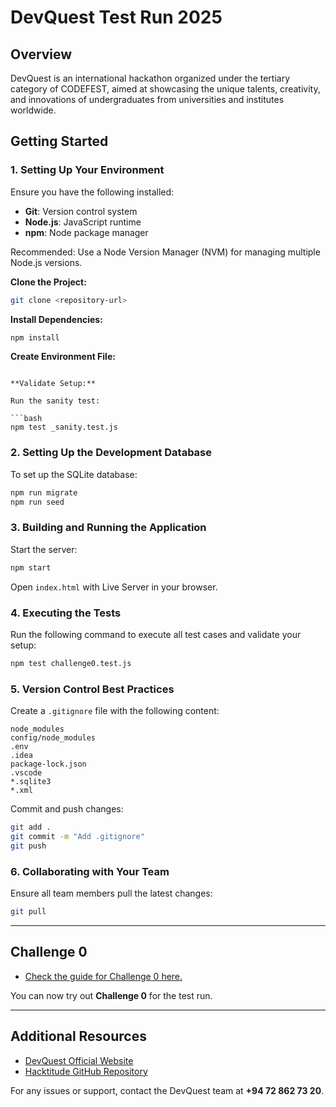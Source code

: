 # DevQuest Test Run 2025

## Overview

DevQuest is an international hackathon organized under the tertiary category of CODEFEST, aimed at showcasing the unique talents, creativity, and innovations of undergraduates from universities and institutes worldwide.

## Getting Started

### 1. Setting Up Your Environment

Ensure you have the following installed:

- **Git**: Version control system
- **Node.js**: JavaScript runtime
- **npm**: Node package manager

Recommended: Use a Node Version Manager (NVM) for managing multiple Node.js versions.

**Clone the Project:**

```bash
git clone <repository-url>
```

**Install Dependencies:**

```bash
npm install
```

**Create Environment File:**

```

**Validate Setup:**

Run the sanity test:

```bash
npm test _sanity.test.js
```

### 2. Setting Up the Development Database

To set up the SQLite database:

```bash
npm run migrate
npm run seed
```

### 3. Building and Running the Application

Start the server:

```bash
npm start
```

Open `index.html` with Live Server in your browser.

### 4. Executing the Tests

Run the following command to execute all test cases and validate your setup:

```bash
npm test challenge0.test.js
```

### 5. Version Control Best Practices

Create a `.gitignore` file with the following content:

```
node_modules
config/node_modules
.env
.idea
package-lock.json
.vscode
*.sqlite3
*.xml
```

Commit and push changes:

```bash
git add .
git commit -m "Add .gitignore"
git push
```

### 6. Collaborating with Your Team

Ensure all team members pull the latest changes:

```bash
git pull
```

---

## Challenge 0
- [Check the guide for Challenge 0 here.]([https://devquest.lk](https://udithab99x.github.io/Challenge0/))

You can now try out **Challenge 0** for the test run.

---

## Additional Resources

- [DevQuest Official Website](https://devquest.lk)
- [Hacktitude GitHub Repository](https://github.com/hacktitude)

For any issues or support, contact the DevQuest team at **+94 72 862 73 20**.

